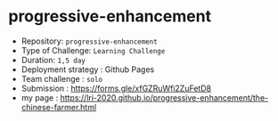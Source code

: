 # progressive-enhancement

- Repository: `progressive-enhancement`
- Type of Challenge: `Learning Challenge`
- Duration: `1,5 day`
- Deployment strategy : Github Pages
- Team challenge : `solo`
- Submission : https://forms.gle/xfGZRuWfi2ZuFetD8
- my page : https://lri-2020.github.io/progressive-enhancement/the-chinese-farmer.html
